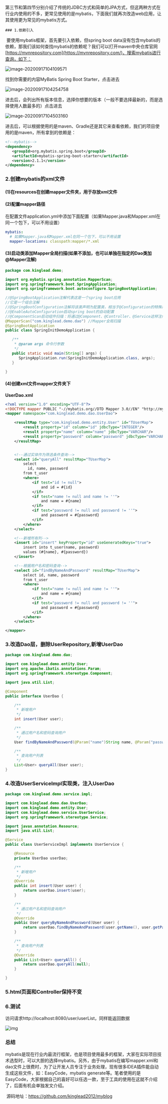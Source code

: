 第三节和第四节分别介绍了传统的JDBC方式和简单的JPA方式，但这两种方式在行业内使用的不多，更常见使用的是mybatis，下面我们就再次改造web应用，让其使用更为常见的mybatis方式。

	### 1.依赖引入

​	要使用mybatis框架，首先要引入依赖，但spring boot data没有包含mybatis的依赖，那我们该如何查找mybatis的依赖呢？我们可以打开maven中央仓库官网[https://mvnrepository.com](https://mvnrepository.com/)，搜索mybatis进行查询，如下：

![image-20200917104109571](https://raw.githubusercontent.com/kinglead2012/myblog/master/img/image-20200917104109571.png)

找到你需要的内容MyBatis Spring Boot Starter，点击进去

![image-20200917104254758](https://raw.githubusercontent.com/kinglead2012/myblog/master/img/image-20200917104254758.png)

进去后，会列出所有版本信息，选择你想要的版本（一般不要选择最新的，而是选择使用人数最多的）点击进去

![image-20200917104503160](https://raw.githubusercontent.com/kinglead2012/myblog/master/img/image-20200917104503160.png)

进去后，可以根据使用的是maven、Gradle还是其它来查看依赖，我们的项目使用的是maven，所有拿到的依赖是：

```xml
<!--mybatis-->
<dependency>
   <groupId>org.mybatis.spring.boot</groupId>
   <artifactId>mybatis-spring-boot-starter</artifactId>
   <version>2.1.1</version>
</dependency>
```

### 2.创建mybatis的xml文件

#### (1)在resources在创建mapper文件夹，用于存放xml文件

#### (2)配置mapper路径

在配置文件application.yml中添加下面配置（如果Mapper.java和Mapper.xml在同一个包下，可以不用设置）

```yaml
mybatis:
  # 如果Mapper.java和Mapper.xml在同一个包下，可以不用设置
  mapper-locations: classpath:mapper/*.xml
```

#### (3)启动类添加Mapper全局扫描(如果不添加，也可以单独在指定的Dao类加@Mapper注解)

```java
package com.kinglead.demo;

import org.mybatis.spring.annotation.MapperScan;
import org.springframework.boot.SpringApplication;
import org.springframework.boot.autoconfigure.SpringBootApplication;

//@SpringBootApplication注解代表这是一个spring boot应用
//它是一个组合注解
//@SpringBootConfiguration注解将该类声明为配置类，相当于@Configuration的特殊形式
//@EnableAutoConfiguration启动spring boot的自动配置
//@ComponentScan启动组件扫描：将通过@Component、@Controller、@Service这样注解的类，注册为spring应用上下文的组件
@MapperScan("com.kinglead.demo.dao") //Mapper全局扫描
@SpringBootApplication
public class SpringInitDemoApplication {

   /**
    * @param args 命令行参数
    */
   public static void main(String[] args) {
      SpringApplication.run(SpringInitDemoApplication.class, args);
   }

}
```

#### (4)创建xml文件mapper文件夹下

**UserDao.xml**

```xml
<?xml version="1.0" encoding="UTF-8"?>
<!DOCTYPE mapper PUBLIC "-//mybatis.org//DTD Mapper 3.0//EN" "http://mybatis.org/dtd/mybatis-3-mapper.dtd">
<mapper namespace="com.kinglead.demo.dao.UserDao">

    <resultMap type="com.kinglead.demo.entity.User" id="TUserMap">
        <result property="id" column="id" jdbcType="INTEGER"/>
        <result property="name" column="name" jdbcType="VARCHAR"/>
        <result property="password" column="password" jdbcType="VARCHAR"/>
    </resultMap>


    <!--通过实体作为筛选条件查询-->
    <select id="queryAll" resultMap="TUserMap">
        select
          id, name, password
        from t_user
        <where>
            <if test="id != null">
                and id = #{id}
            </if>
            <if test="name != null and name != ''">
                and name = #{name}
            </if>
            <if test="password != null and password != ''">
                and password = #{password}
            </if>
        </where>
    </select>

    <!--新增所有列-->
    <insert id="insert" keyProperty="id" useGeneratedKeys="true">
        insert into t_user(name, password)
        values (#{name}, #{password})
    </insert>

    <!--根据用户名和密码查询-->
    <select id="findByNameAndPassword" resultMap="TUserMap">
        select id, name, password
        from t_user
        <where>
            <if test="name != null and name != ''">
                and name = #{name}
            </if>
            <if test="password != null and password != ''">
                and password = #{password}
            </if>
        </where>
    </select>

</mapper>
```

### 3.改造Dao层，删除UserRepository,新增UserDao

```java
package com.kinglead.demo.dao;

import com.kinglead.demo.entity.User;
import org.apache.ibatis.annotations.Param;
import org.springframework.stereotype.Component;

import java.util.List;

@Component
public interface UserDao {

    /**
     * 新增用户
     */
    int insert(User user);

    /**
     * 通过用户名和密码查询用户
     */
    User findByNameAndPassword(@Param("name")String name, @Param("password") String password);

    /**
     * 查询用户列表
     */
    List<User> queryAll(User user);
}
```

### 4.改造UserServiceImpl实现类，注入UserDao

```java
package com.kinglead.demo.service.impl;

import com.kinglead.demo.dao.UserDao;
import com.kinglead.demo.entity.User;
import com.kinglead.demo.service.UserService;
import org.springframework.stereotype.Service;

import javax.annotation.Resource;
import java.util.List;

@Service
public class UserServiceImpl implements UserService {

    @Resource
    private UserDao userDao;

    /**
     * 新增用户
     */
    @Override
    public int insert(User user) {
        return userDao.insert(user);
    }

    /**
     * 通过用户名和密码查询用户
     */
    @Override
    public User queryByNameAndPassword(User user) {
        return userDao.findByNameAndPassword(user.getName(), user.getPassword());
    }

    /**
     * 查询用户列表
     */
    @Override
    public List<User> queryAll() {
        return userDao.queryAll(null);
    }

}
```

### 5.html页面和Controller保持不变

### 6.测试

访问请求http://localhost:8080/user/userList，同样能返回数据

![img](https://raw.githubusercontent.com/kinglead2012/myblog/master/img/%E4%BC%81%E4%B8%9A%E5%BE%AE%E4%BF%A1%E6%88%AA%E5%9B%BE_16003137027240.png)

### 总结

​	mybatis是现在行业内最流行框架，也是项目使用最多的框架，大家在实际项目技术选型时，可以大胆的选择mybatis。另外，由于mybatis在编写mapper.xml和dao文件上很费时，为了让开发人员专注于业务处理，现有很多IDEA插件能自动生成这些文件，如：EasyCode，mybatis generate等。笔者使用的是EasyCode，大家根据自己的喜好可以任选一款，至于工具的使用在这就不介绍了，后面有机会单独发文介绍。

​	源码地址：https://github.com/kinglead2012/myblog
